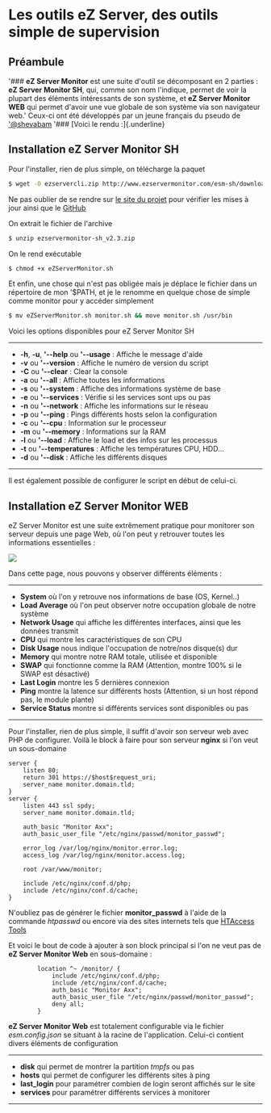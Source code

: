 # Les outils eZ Server, des outils simple de supervision

## Préambule

'### **eZ Server Monitor** est une suite d'outil se décomposant en 2
parties : **eZ Server Monitor SH**, qui, comme son nom l'indique,
permet de voir la plupart des éléments intéressants de son système, et
**eZ Server Monitor WEB** qui permet d'avoir une vue globale de son
système via son navigateur web.'
Ceux-ci ont été développés par un jeune français du pseudo de
['@shevabam](https://twitter.com/shevabam) '### [Voici le rendu
:]{.underline}

## Installation eZ Server Monitor SH

Pour l'installer, rien de plus simple, on télécharge la paquet

```bash
$ wget -O ezservercli.zip http://www.ezservermonitor.com/esm-sh/downloads/version/2.3
```

Ne pas oublier de se rendre sur [le site du
projet](http://www.ezservermonitor.com/esm-sh/downloads) pour vérifier
les mises à jour ainsi que le
[GitHub](https://github.com/shevabam/ezservermonitor-sh)

On extrait le fichier de l'archive

```bash
$ unzip ezservermonitor-sh_v2.3.zip
```

On le rend exécutable

```bash
$ chmod +x eZServerMonitor.sh
```

Et enfin, une chose qui n'est pas obligée mais je déplace le fichier
dans un répertoire de mon '$PATH, et je le renomme en quelque chose de
simple comme monitor pour y accéder simplement

```bash
$ mv eZServerMonitor.sh monitor.sh && move monitor.sh /usr/bin
```

Voici les options disponibles pour eZ Server Monitor SH

------------------------------------------------------------------------

  * **-h**, **-u**, **'--help** ou **'--usage** : Affiche le message
    d'aide
  * **-v** ou **'--version** : Affiche le numéro de version du script
  * **-C** ou **'--clear** : Clear la console
  * **-a** ou **'--all** : Affiche toutes les informations
  * **-s** ou **'--system** : Affiche des informations système de base
  * **-e** ou **'--services** : Vérifie si les services sont ups ou pas
  * **-n** ou **'--network** : Affiche les informations sur le réseau
  * **-p** ou **'--ping** : Pings différents hosts selon la
    configuration
  * **-c** ou **'--cpu** : Information sur le processeur
  * **-m** ou **'--memory** : Informations sur la RAM
  * **-l** ou **'--load** : Affiche le load et des infos sur les
    processus
  * **-t** ou **'--temperatures** : Affiche les températures CPU,
    HDD...
  * **-d** ou **'--disk** : Affiche les différents disques

------------------------------------------------------------------------

Il est également possible de configurer le script en début de celui-ci.

## Installation eZ Server Monitor WEB

eZ Server Monitor est une suite extrêmement pratique pour monitorer son
serveur depuis une page Web, où l'on peut y retrouver toutes les
informations essentielles :

![](/ez_serv.jpg)

Dans cette page, nous pouvons y observer différents éléments :

------------------------------------------------------------------------

  * **System** où l'on y retrouve nos informations de base (OS,
    Kernel..)
  * **Load Average** où l'on peut observer notre occupation globale de
    notre système
  * **Network Usage** qui affiche les différentes interfaces, ainsi que
    les données transmit
  * **CPU** qui montre les caractéristiques de son CPU
  * **Disk Usage** nous indique l'occupation de notre/nos disque(s) dur
  * **Memory** qui montre notre RAM totale, utilisée et disponible
  * **SWAP** qui fonctionne comme la RAM (Attention, montre 100% si le
    SWAP est désactivé)
  * **Last Login** montre les 5 dernières connexion
  * **Ping** montre la latence sur différents hosts (Attention, si un
    host répond pas, le module plante)
  * **Service Status** montre si différents services sont disponibles ou
    pas

------------------------------------------------------------------------

Pour l'installer, rien de plus simple, il suffit d'avoir son serveur
web avec PHP de configurer. Voilà le block à faire pour son serveur
**nginx** si l'on veut un sous-domaine

```nginx
server {
    listen 80;
    return 301 https://$host$request_uri;
    server_name monitor.domain.tld;
}
server {
    listen 443 ssl spdy;
    server_name monitor.domain.tld;

    auth_basic "Monitor Axx";
    auth_basic_user_file "/etc/nginx/passwd/monitor_passwd";

    error_log /var/log/nginx/monitor.error.log;
    access_log /var/log/nginx/monitor.access.log;

    root /var/www/monitor;

    include /etc/nginx/conf.d/php;
    include /etc/nginx/conf.d/cache;
}
```

N'oubliez pas de générer le fichier **monitor_passwd** à l'aide de la
commande *htpasswd* ou encore via des sites internets tels que [HTAccess
Tools](https://hostingcanada.org/htpasswd-generator/)

Et voici le bout de code à ajouter à son block principal si l'on ne
veut pas de **eZ Server Monitor Web** en sous-domaine :

```nginx
        location ^~ /monitor/ {
            include /etc/nginx/conf.d/php;
            include /etc/nginx/conf.d/cache;
            auth_basic "Monitor Axx";
            auth_basic_user_file "/etc/nginx/passwd/monitor_passwd";
            deny all;
        }
```

**eZ Server Monitor Web** est totalement configurable via le fichier
*esm.config.json* se situant à la racine de l'application. Celui-ci
contient divers éléments de configuration

------------------------------------------------------------------------

  * **disk** qui permet de montrer la partition *tmpfs* ou pas
  * **hosts** qui permet de configurer les différents sites à ping
  * **last_login** pour paramétrer combien de login seront affichés sur
    le site
  * **services** pour paramétrer différents services à monitorer

------------------------------------------------------------------------
